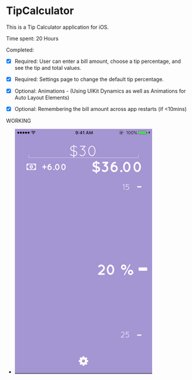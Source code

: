 # TipCalculator
This is a Tip Calculator application for iOS.

Time spent: 20 Hours

Completed:

- [x] Required: User can enter a bill amount, choose a tip percentage, and see the tip and total values.
- [x] Required: Settings page to change the default tip percentage.
- [x] Optional: Animations - (Using UIKit Dynamics as well as Animations for Auto Layout Elements)
- [x] Optional: Remembering the bill amount across app restarts (if <10mins)



WORKING
- ![gif1](https://github.com/sruti1003/TipCalculator/raw/master/firstNew.gif)




